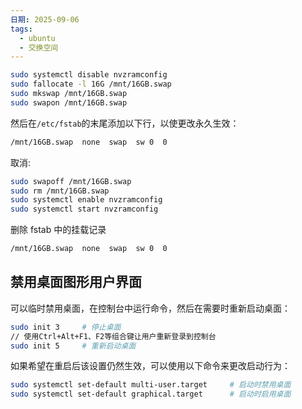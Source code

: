```yaml
---
日期: 2025-09-06
tags:
  - ubuntu
  - 交换空间
---
```

```bash
sudo systemctl disable nvzramconfig
sudo fallocate -l 16G /mnt/16GB.swap
sudo mkswap /mnt/16GB.swap
sudo swapon /mnt/16GB.swap
```

然后在`/etc/fstab`的末尾添加以下行，以使更改永久生效：
```bash
/mnt/16GB.swap  none  swap  sw 0  0
```

取消:
```bash
sudo swapoff /mnt/16GB.swap
sudo rm /mnt/16GB.swap
sudo systemctl enable nvzramconfig
sudo systemctl start nvzramconfig
```
删除 fstab 中的挂载记录
```bash
/mnt/16GB.swap  none  swap  sw 0  0
```

## 禁用桌面图形用户界面
可以临时禁用桌面，在控制台中运行命令，然后在需要时重新启动桌面：
```bash
sudo init 3     # 停止桌面
// 使用Ctrl+Alt+F1、F2等组合键让用户重新登录到控制台
sudo init 5     # 重新启动桌面
```

如果希望在重启后该设置仍然生效，可以使用以下命令来更改启动行为：
```bash
sudo systemctl set-default multi-user.target     # 启动时禁用桌面
sudo systemctl set-default graphical.target      # 启动时启用桌面
```
